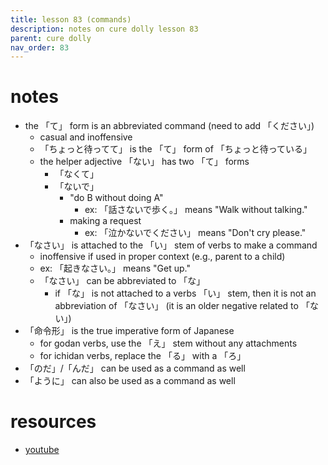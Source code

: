 ```yaml
---
title: lesson 83 (commands)
description: notes on cure dolly lesson 83
parent: cure dolly
nav_order: 83
---
```

# notes
- the 「て」 form is an abbreviated command (need to add 「ください」)
	- casual and inoffensive
	- 「ちょっと待ってて」 is the 「て」 form of 「ちょっと待っている」
	- the helper adjective 「ない」 has two 「て」 forms
		- 「なくて」
		- 「ないで」
			- "do B without doing A"
				- ex: 「話さないで歩く。」 means "Walk without talking."
			- making a request
				- ex: 「泣かないでください」 means "Don't cry please."
- 「なさい」 is attached to the 「い」 stem of verbs to make a command
	- inoffensive if used in proper context (e.g., parent to a child)
	- ex: 「起きなさい。」 means "Get up."
	- 「なさい」 can be abbreviated to 「な」
		- if 「な」 is not attached to a verbs 「い」 stem, then it is not an abbreviation of 「なさい」 (it is an older negative related to 「ない」)
- 「命令形」 is the true imperative form of Japanese
	- for godan verbs, use the 「え」 stem without any attachments
	- for ichidan verbs, replace the 「る」 with a 「ろ」
- 「のだ」/「んだ」 can be used as a command as well
- 「ように」 can also be used as a command as well
# resources
- [youtube](https://www.youtube.com/watch?v=zayeW4AQ0Is)